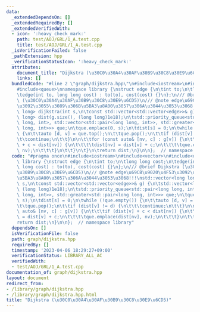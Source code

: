 ```yaml
---
data:
  _extendedDependsOn: []
  _extendedRequiredBy: []
  _extendedVerifiedWith:
  - icon: ':heavy_check_mark:'
    path: test/AOJ/GRL/1_A.test.cpp
    title: test/AOJ/GRL/1_A.test.cpp
  _isVerificationFailed: false
  _pathExtension: hpp
  _verificationStatusIcon: ':heavy_check_mark:'
  attributes:
    document_title: "Dijkstra (\u30C0\u30A4\u30AF\u30B9\u30C8\u30E9\u6CD5)"
    links: []
  bundledCode: "#line 2 \"graph/dijkstra.hpp\"\n#include<iostream>\n#include<vector>\n\
    #include<queue>\nnamespace library {\nstruct edge {\n\tint to;\n\tlong long cost;\n\
    \tedge(int to, long long cost) : to(to), cost(cost) {}\n};\n/// @brief Dijkstra\
    \ (\u30C0\u30A4\u30AF\u30B9\u30C8\u30E9\u6CD5)\n/// @note edge\u69CB\u9020\u4F53\
    \u3092\u3055\u3089\u306B\u5BA3\u8A00\u3057\u306A\u3044\u3053\u3068!!!\nstd::vector<long\
    \ long> dijkstra(int s,\n\tconst std::vector<std::vector<edge>>& g) {\n\tstd::vector<long\
    \ long> dist(g.size(), (long long)1e18);\n\tstd::priority_queue<std::pair<long\
    \ long, int>, std::vector<std::pair<long long, int>>, std::greater<std::pair<long\
    \ long, int>>> que;\n\tque.emplace(0, s);\n\tdist[s] = 0;\n\twhile (!que.empty())\
    \ {\n\t\tauto [d, v] = que.top();\n\t\tque.pop();\n\t\tif (dist[v] != d) {\n\t\
    \t\tcontinue;\n\t\t}\n\n\t\tfor (const auto& [nv, c] : g[v]) {\n\t\t\tif (dist[v]\
    \ + c < dist[nv]) {\n\t\t\t\tdist[nv] = dist[v] + c;\n\t\t\t\tque.emplace(dist[nv],\
    \ nv);\n\t\t\t}\n\t\t}\n\t}\n\treturn dist;\n}\n\n};  // namespace library\n"
  code: "#pragma once\n#include<iostream>\n#include<vector>\n#include<queue>\nnamespace\
    \ library {\nstruct edge {\n\tint to;\n\tlong long cost;\n\tedge(int to, long\
    \ long cost) : to(to), cost(cost) {}\n};\n/// @brief Dijkstra (\u30C0\u30A4\u30AF\
    \u30B9\u30C8\u30E9\u6CD5)\n/// @note edge\u69CB\u9020\u4F53\u3092\u3055\u3089\u306B\
    \u5BA3\u8A00\u3057\u306A\u3044\u3053\u3068!!!\nstd::vector<long long> dijkstra(int\
    \ s,\n\tconst std::vector<std::vector<edge>>& g) {\n\tstd::vector<long long> dist(g.size(),\
    \ (long long)1e18);\n\tstd::priority_queue<std::pair<long long, int>, std::vector<std::pair<long\
    \ long, int>>, std::greater<std::pair<long long, int>>> que;\n\tque.emplace(0,\
    \ s);\n\tdist[s] = 0;\n\twhile (!que.empty()) {\n\t\tauto [d, v] = que.top();\n\
    \t\tque.pop();\n\t\tif (dist[v] != d) {\n\t\t\tcontinue;\n\t\t}\n\n\t\tfor (const\
    \ auto& [nv, c] : g[v]) {\n\t\t\tif (dist[v] + c < dist[nv]) {\n\t\t\t\tdist[nv]\
    \ = dist[v] + c;\n\t\t\t\tque.emplace(dist[nv], nv);\n\t\t\t}\n\t\t}\n\t}\n\t\
    return dist;\n}\n\n};  // namespace library"
  dependsOn: []
  isVerificationFile: false
  path: graph/dijkstra.hpp
  requiredBy: []
  timestamp: '2023-04-06 18:29:27+09:00'
  verificationStatus: LIBRARY_ALL_AC
  verifiedWith:
  - test/AOJ/GRL/1_A.test.cpp
documentation_of: graph/dijkstra.hpp
layout: document
redirect_from:
- /library/graph/dijkstra.hpp
- /library/graph/dijkstra.hpp.html
title: "Dijkstra (\u30C0\u30A4\u30AF\u30B9\u30C8\u30E9\u6CD5)"
---
```

